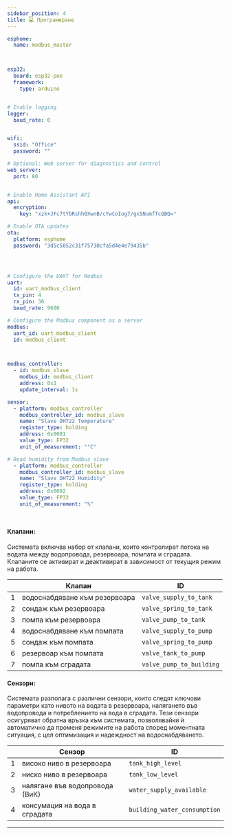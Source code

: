 ```yaml
---
sidebar_position: 4
title: 💻 Програмиране 
---
```




```yaml title="configuration.yaml"
esphome:
  name: modbus_master



esp32:
  board: esp32-poe
  framework:
    type: arduino


# Enable logging
logger:
  baud_rate: 0


wifi:
  ssid: "Office"
  password: ""

# Optional: Web server for diagnostics and control
web_server:
  port: 80


# Enable Home Assistant API
api:
  encryption:
    key: "xzk+JFc7tYbRshh0XwnB/cYwCoIog7/gxSNumfTcQBQ="

# Enable OTA updates
ota:
  platform: esphome
  password: "3d5c5052c31f75730cfa5d4e4e79435b"




# Configure the UART for Modbus
uart:
  id: uart_modbus_client
  tx_pin: 4
  rx_pin: 36
  baud_rate: 9600

# Configure the Modbus component as a server
modbus:
  uart_id: uart_modbus_client
  id: modbus_client



modbus_controller:
  - id: modbus_slave
    modbus_id: modbus_client
    address: 0x1
    update_interval: 1s

sensor:
  - platform: modbus_controller
    modbus_controller_id: modbus_slave
    name: "Slave DHT22 Temperature"
    register_type: holding
    address: 0x0001
    value_type: FP32
    unit_of_measurement: "°C"

# Read humidity from Modbus slave
  - platform: modbus_controller
    modbus_controller_id: modbus_slave
    name: "Slave DHT22 Humidity"
    register_type: holding
    address: 0x0002
    value_type: FP32
    unit_of_measurement: "%"




```



#### Клапани:

Системата включва набор от клапани, които контролират потока на водата между водопровода, резервоара, помпата и сградата. Клапаните се активират и деактивират в зависимост от текущия режим на работа.

|    |               Клапан                        | ID                           |
|----|----------------------------------------------|------------------------------|
| 1  | водоснабдяване към резервоара         | `valve_supply_to_tank`       |
| 2  | сондаж към резервоара                 | `valve_spring_to_tank`       |
| 3  | помпа към резервоара                  | `valve_pump_to_tank`         |
| 4  | водоснабдяване към помпата            | `valve_supply_to_pump`       |
| 5  | сондаж към помпата                    | `valve_spring_to_pump`       |
| 6  | резервоар към помпата                 | `valve_tank_to_pump`         |
| 7  | помпа към сградата                    | `valve_pump_to_building`     |


#### Сензори:

Системата разполага с различни сензори, които следят ключови параметри като нивото на водата в резервоара, налягането във водопровода и потреблението на вода в сградата. Тези сензори осигуряват обратна връзка към системата, позволявайки ѝ автоматично да променя режимите на работа според моментната ситуация, с цел оптимизация и надеждност на водоснабдяването.

|    | Сензор                                     | ID                           |
|----|----------------------------------------------|------------------------------|
| 1  | високо ниво в резервоара           | `tank_high_level`            |
| 2  |ниско ниво в резервоара            | `tank_low_level`             |
| 3  | налягане във водопровода (ВиК)     | `water_supply_available`     |
| 4  |консумация на вода в сградата      | `building_water_consumption` |


---